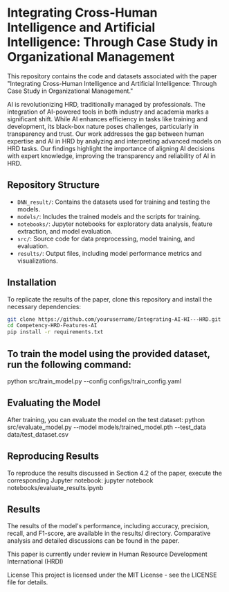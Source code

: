 # Integrating Cross-Human Intelligence and Artificial Intelligence: Through Case Study in Organizational Management

This repository contains the code and datasets associated with the paper "Integrating Cross-Human Intelligence and Artificial Intelligence: Through Case Study in Organizational Management." 

AI is revolutionizing HRD, traditionally managed by professionals. The integration of AI-powered tools in both industry and academia marks a significant shift. While AI enhances efficiency in tasks like training and development, its black-box nature poses challenges, particularly in transparency and trust. Our work addresses the gap between human expertise and AI in HRD by analyzing and interpreting advanced models on HRD tasks. Our findings highlight the importance of aligning AI decisions with expert knowledge, improving the transparency and reliability of AI in HRD.

## Repository Structure

- `DNN_result/`: Contains the datasets used for training and testing the models.
- `models/`: Includes the trained models and the scripts for training.
- `notebooks/`: Jupyter notebooks for exploratory data analysis, feature extraction, and model evaluation.
- `src/`: Source code for data preprocessing, model training, and evaluation.
- `results/`: Output files, including model performance metrics and visualizations.

## Installation

To replicate the results of the paper, clone this repository and install the necessary dependencies:

```bash
git clone https://github.com/yourusername/Integrating-AI-HI---HRD.git
cd Competency-HRD-Features-AI
pip install -r requirements.txt
```

## To train the model using the provided dataset, run the following command:
python src/train_model.py --config configs/train_config.yaml

## Evaluating the Model
After training, you can evaluate the model on the test dataset:
python src/evaluate_model.py --model models/trained_model.pth --test_data data/test_dataset.csv

## Reproducing Results
To reproduce the results discussed in Section 4.2 of the paper, execute the corresponding Jupyter notebook:
jupyter notebook notebooks/evaluate_results.ipynb

## Results
The results of the model's performance, including accuracy, precision, recall, and F1-score, are available in the results/ directory. Comparative analysis and detailed discussions can be found in the paper.

This paper is currently under review in Human Resource Development International (HRDI)

License
This project is licensed under the MIT License - see the LICENSE file for details.
